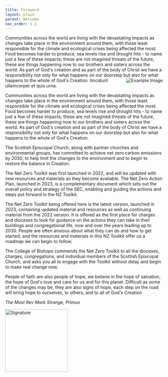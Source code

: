 ```yaml
---
title: Foreword
layout: plain
parent: Welcome
nav_order: 1.1
---
```


<p style="text-align: left;">
  Communities across the world are living with the devastating impacts as changes take place in the environment around them, with those least responsible for the climate and ecological crises being affected the most. Food becomes harder to produce, sea levels rise and drought hits - to name just a few of these impacts; these are not imagined threats of the future, these are things happening now to our brothers and sisters across the world. As part of God's creation and as part of the body of Christ we have a responsibility not only for what happens on our doorstep but also for what happens to the whole of God's Creation.
  <img src="[https://www.example.com/image.jpg](https://anglican.ink/wp-content/uploads/2022/06/Primus-at-Synod-090622.jpeg)" alt="Example Image" style="float: right; margin-left: 10px;" />
  tincidunt ullamcorper et quis urna.
</p>

Communities across the world are living with the devastating impacts as changes take place in the environment around them, with those least responsible for the climate and ecological crises being affected the most. Food becomes harder to produce, sea levels rise and drought hits - to name just a few of these impacts; these are not imagined threats of the future, these are things happening now to our brothers and sisters across the world. As part of God's creation and as part of the body of Christ we have a responsibility not only for what happens on our doorstep but also for what happens to the whole of God's Creation.

The Scottish Episcopal Church, along with partner churches and environmental groups, has committed to achieve net zero carbon emissions by 2030, to help limit the changes to the environment and to begin to restore the balance in Creation.

The Net Zero Toolkit was first launched in 2022, and will be updated with new resources and materials as they become available. The Net Zero Action Plan, launched in 2023, is a complementary document which sets out the overall policy and strategy of the SEC, enabling and guiding the actions and steps put forward in the NZ Toolkit.  

The Net Zero Toolkit being offered here is the latest version, launched in 2023, containing updated material and resources as well as continuing material from the 2022 version.  It is offered as the first place for charges and dioceses to look for guidance on the actions they can take in their buildings and congregational life, now and over the years leading up to 2030. People are often anxious about what they can do and how to get started, and the resources and materials in this NZ Toolkit offer us a roadmap we can begin to follow.

The College of Bishops commends the Net Zero Toolkit to all the dioceses, charges, congregations, and individual members of the Scottish Episcopal Church, and asks you all to engage with the Toolkit without delay and begin to make real change now.

People of faith are also people of hope, we believe in the hope of salvation, the hope of God's love and care for us and for this planet. Difficult as some of the changes may be, they are also signs of hope, each step on the road will bring hope to ourselves, to others, and to all of God's Creation

_The Most Rev Mark Strange, Primus_

<img alt-text=' ' src='{{"/graphics/primus_signature.jpg" | relative_url}}'  alt="Signature" width="200px">
